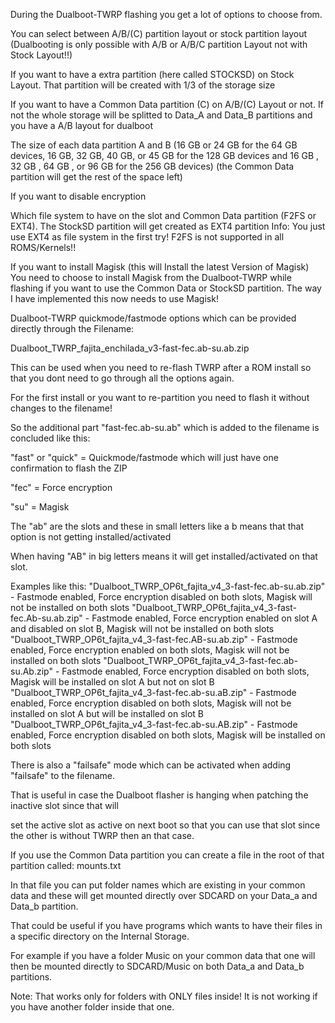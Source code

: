 
During the Dualboot-TWRP flashing you get a lot of options to choose from. 

You can select between A/B/(C) partition layout or stock partition layout (Dualbooting is only possible with A/B or A/B/C partition Layout not with Stock Layout!!)

If you want to have a extra partition (here called STOCKSD) on Stock Layout. That partition will be created with 1/3 of the storage size

If you want to have a Common Data partition (C) on A/B/(C) Layout or not. If not the whole storage will be splitted to Data_A and Data_B partitions and you have a A/B layout for dualboot

The size of each data partition A and B (16 GB or 24 GB for the 64 GB devices, 16 GB, 32 GB, 40 GB, or 45 GB for the 128 GB devices and  16 GB , 32 GB , 64 GB , or 96 GB for the 256 GB devices) 
(the Common Data partition will get the rest of the space left)

If you want to disable encryption

Which file system to have on the slot and Common Data partition (F2FS or EXT4). The StockSD partition will get created as EXT4 partition
Info: You just use EXT4 as file system in the first try! F2FS is not supported in all ROMS/Kernels!!

If you want to install Magisk (this will Install the latest Version of Magisk)
You need to choose to install Magisk from the Dualboot-TWRP while flashing if you want to use the Common Data or StockSD partition. The way I have implemented this now needs to use Magisk!


Dualboot-TWRP quickmode/fastmode options which can be provided directly through the Filename:

Dualboot_TWRP_fajita_enchilada_v3-fast-fec.ab-su.ab.zip


This can be used when you need to re-flash TWRP after a ROM install so that you dont need to go through all the options again.

For the first install or you want to re-partition you need to flash it without changes to the filename!


So the additional part "fast-fec.ab-su.ab" which is added to the filename is concluded like this:


"fast" or "quick" = Quickmode/fastmode which will just have one confirmation to flash the ZIP

"fec" = Force encryption

"su" = Magisk


The "ab" are the slots and these in small letters like a b means that that option is not getting installed/activated

When having "AB" in big letters means it will get installed/activated on that slot.

Examples like this:
"Dualboot_TWRP_OP6t_fajita_v4_3-fast-fec.ab-su.ab.zip" - Fastmode enabled, Force encryption disabled on both slots, Magisk will not be installed on both slots
"Dualboot_TWRP_OP6t_fajita_v4_3-fast-fec.Ab-su.ab.zip" - Fastmode enabled, Force encryption enabled on slot A and disabled on slot B, Magisk will not be installed on both slots
"Dualboot_TWRP_OP6t_fajita_v4_3-fast-fec.AB-su.ab.zip" - Fastmode enabled, Force encryption enabled on both slots, Magisk will not be installed on both slots
"Dualboot_TWRP_OP6t_fajita_v4_3-fast-fec.ab-su.Ab.zip" - Fastmode enabled, Force encryption disabled on both slots, Magisk will be installed on slot A but not on slot B
"Dualboot_TWRP_OP6t_fajita_v4_3-fast-fec.ab-su.aB.zip" - Fastmode enabled, Force encryption disabled on both slots, Magisk will not be installed on slot A but will be installed on slot B
"Dualboot_TWRP_OP6t_fajita_v4_3-fast-fec.ab-su.AB.zip" - Fastmode enabled, Force encryption disabled on both slots, Magisk will be installed on both slots



There is also a "failsafe" mode which can be activated when adding "failsafe" to the filename.

That is useful in case the Dualboot flasher is hanging when patching the inactive slot since that will

set the active slot as active on next boot so that you can use that slot since the other is without TWRP then an that case.


If you use the Common Data partition you can create a file in the root of that partition called: mounts.txt

In that file you can put folder names which are existing in your common data and these will get mounted directly over SDCARD on your Data_a and Data_b partition.

That could be useful if you have programs which wants to have their files in a specific directory on the Internal Storage.

For example if you have a folder Music on your common data that one will then be mounted directly to SDCARD/Music on both Data_a and Data_b partitions.

Note: That works only for folders with ONLY files inside! It is not working if you have another folder inside that one.